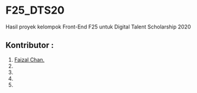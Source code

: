 # F25_DTS20
Hasil proyek kelompok Front-End F25 untuk Digital Talent Scholarship 2020

## Kontributor :
1. [Faizal Chan.](https://github.com/moefc32)
2.
3.
4. 
5.
